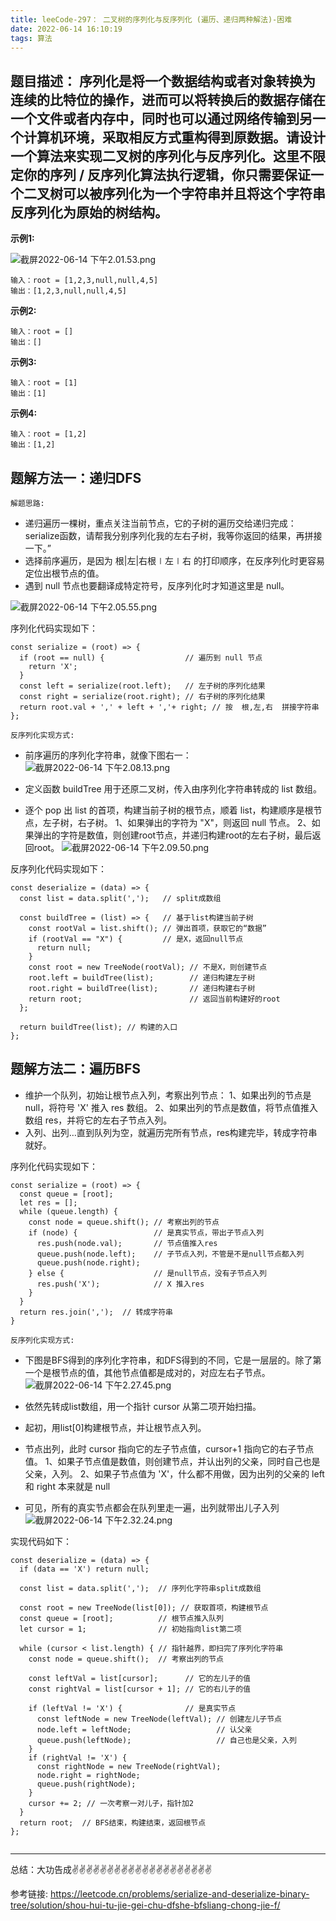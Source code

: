 ```yaml
---
title: leeCode-297： 二叉树的序列化与反序列化 (遍历、递归两种解法)-困难
date: 2022-06-14 16:10:19
tags: 算法
---
```



<meta name="referrer" content="no-referrer"/>


## 题目描述： 序列化是将一个数据结构或者对象转换为连续的比特位的操作，进而可以将转换后的数据存储在一个文件或者内存中，同时也可以通过网络传输到另一个计算机环境，采取相反方式重构得到原数据。请设计一个算法来实现二叉树的序列化与反序列化。这里不限定你的序列 / 反序列化算法执行逻辑，你只需要保证一个二叉树可以被序列化为一个字符串并且将这个字符串反序列化为原始的树结构。

**示例1:**

![截屏2022-06-14 下午2.01.53.png](https://upload-images.jianshu.io/upload_images/11846892-89c61fd19ec7a6f8.png?imageMogr2/auto-orient/strip%7CimageView2/2/w/1240)

```
输入：root = [1,2,3,null,null,4,5]
输出：[1,2,3,null,null,4,5]

```
**示例2:**

```
输入：root = []
输出：[]

```

**示例3:**


```
输入：root = [1]
输出：[1]

```
**示例4:**


```
输入：root = [1,2]
输出：[1,2]

```

## 题解方法一：递归DFS

`解题思路:`
* 递归遍历一棵树，重点关注当前节点，它的子树的遍历交给递归完成：serialize函数，请帮我分别序列化我的左右子树，我等你返回的结果，再拼接一下。”
* 选择前序遍历，是因为 根|左|右根∣左∣右 的打印顺序，在反序列化时更容易定位出根节点的值。
* 遇到 null 节点也要翻译成特定符号，反序列化时才知道这里是 null。



![截屏2022-06-14 下午2.05.55.png](https://upload-images.jianshu.io/upload_images/11846892-c695a86b9cb03dda.png?imageMogr2/auto-orient/strip%7CimageView2/2/w/1240)

序列化代码实现如下： 

```
const serialize = (root) => {
  if (root == null) {                  // 遍历到 null 节点
    return 'X';
  }
  const left = serialize(root.left);   // 左子树的序列化结果
  const right = serialize(root.right); // 右子树的序列化结果
  return root.val + ',' + left + ','+ right; // 按  根,左,右  拼接字符串
};
```

`反序列化实现方式:` 
* 前序遍历的序列化字符串，就像下图右一：
![截屏2022-06-14 下午2.08.13.png](https://upload-images.jianshu.io/upload_images/11846892-542fae2d275e1282.png?imageMogr2/auto-orient/strip%7CimageView2/2/w/1240)

* 定义函数 buildTree 用于还原二叉树，传入由序列化字符串转成的 list 数组。
* 逐个 pop 出 list 的首项，构建当前子树的根节点，顺着 list，构建顺序是根节点，左子树，右子树。
    1、如果弹出的字符为 "X"，则返回 null 节点。
    2、如果弹出的字符是数值，则创建root节点，并递归构建root的左右子树，最后返回root。
![截屏2022-06-14 下午2.09.50.png](https://upload-images.jianshu.io/upload_images/11846892-4c52d349cd96979b.png?imageMogr2/auto-orient/strip%7CimageView2/2/w/1240)

反序列化代码实现如下： 

```
const deserialize = (data) => {
  const list = data.split(',');   // split成数组

  const buildTree = (list) => {   // 基于list构建当前子树
    const rootVal = list.shift(); // 弹出首项，获取它的“数据”
    if (rootVal == "X") {         // 是X，返回null节点
      return null;
    }
    const root = new TreeNode(rootVal); // 不是X，则创建节点
    root.left = buildTree(list);        // 递归构建左子树
    root.right = buildTree(list);       // 递归构建右子树
    return root;                        // 返回当前构建好的root
  };

  return buildTree(list); // 构建的入口
};
```

## 题解方法二：遍历BFS

* 维护一个队列，初始让根节点入列，考察出列节点：
    1、如果出列的节点是 null，将符号 'X' 推入 res 数组。
    2、如果出列的节点是数值，将节点值推入数组 res，并将它的左右子节点入列。
* 入列、出列…直到队列为空，就遍历完所有节点，res构建完毕，转成字符串就好。



序列化代码实现如下： 

```
const serialize = (root) => {
  const queue = [root];
  let res = [];
  while (queue.length) {
    const node = queue.shift(); // 考察出列的节点
    if (node) {                 // 是真实节点，带出子节点入列
      res.push(node.val);       // 节点值推入res
      queue.push(node.left);    // 子节点入列，不管是不是null节点都入列
      queue.push(node.right);    
    } else {                    // 是null节点，没有子节点入列
      res.push('X');            // X 推入res
    }
  }
  return res.join(',');  // 转成字符串
}
```

`反序列化实现方式:` 

* 下图是BFS得到的序列化字符串，和DFS得到的不同，它是一层层的。除了第一个是根节点的值，其他节点值都是成对的，对应左右子节点。
![截屏2022-06-14 下午2.27.45.png](https://upload-images.jianshu.io/upload_images/11846892-409a43cbab7e2458.png?imageMogr2/auto-orient/strip%7CimageView2/2/w/1240)

* 依然先转成list数组，用一个指针 cursor 从第二项开始扫描。
* 起初，用list[0]构建根节点，并让根节点入列。
* 节点出列，此时 cursor 指向它的左子节点值，cursor+1 指向它的右子节点值。
    1、如果子节点值是数值，则创建节点，并认出列的父亲，同时自己也是父亲，入列。
    2、如果子节点值为 'X'，什么都不用做，因为出列的父亲的 left 和 right 本来就是 null
* 可见，所有的真实节点都会在队列里走一遍，出列就带出儿子入列
![截屏2022-06-14 下午2.32.24.png](https://upload-images.jianshu.io/upload_images/11846892-e3efbecab4a0df7a.png?imageMogr2/auto-orient/strip%7CimageView2/2/w/1240)

实现代码如下：
```
const deserialize = (data) => {
  if (data == 'X') return null;

  const list = data.split(',');  // 序列化字符串split成数组

  const root = new TreeNode(list[0]); // 获取首项，构建根节点
  const queue = [root];          // 根节点推入队列
  let cursor = 1;                // 初始指向list第二项

  while (cursor < list.length) { // 指针越界，即扫完了序列化字符串
    const node = queue.shift();  // 考察出列的节点

    const leftVal = list[cursor];      // 它的左儿子的值
    const rightVal = list[cursor + 1]; // 它的右儿子的值

    if (leftVal != 'X') {              // 是真实节点
      const leftNode = new TreeNode(leftVal); // 创建左儿子节点
      node.left = leftNode;                   // 认父亲
      queue.push(leftNode);                   // 自己也是父亲，入列
    }
    if (rightVal != 'X') {
      const rightNode = new TreeNode(rightVal);
      node.right = rightNode;
      queue.push(rightNode);
    }
    cursor += 2; // 一次考察一对儿子，指针加2
  }
  return root;  // BFS结束，构建结束，返回根节点
};


```

 ---
总结：大功告成✌️✌️✌️✌️✌️✌️✌️✌️✌️✌️✌️✌️✌️✌️✌️✌️✌️✌️✌️✌️

参考链接:
https://leetcode.cn/problems/serialize-and-deserialize-binary-tree/solution/shou-hui-tu-jie-gei-chu-dfshe-bfsliang-chong-jie-f/












